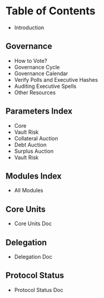 # Table of Contents

- Introduction

## Governance

- How to Vote?
- Governance Cycle
- Governance Calendar
- Verify Polls and Executive Hashes
- Auditing Executive Spells
- Other Resources

## Parameters Index

- Core
- Vault Risk
- Collateral Auction
- Debt Auction
- Surplus Auction
- Vault Risk

## Modules Index

- All Modules

## Core Units

- Core Units Doc

## Delegation

- Delegation Doc

## Protocol Status

- Protocol Status Doc
